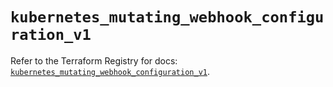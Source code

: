 # `kubernetes_mutating_webhook_configuration_v1`

Refer to the Terraform Registry for docs: [`kubernetes_mutating_webhook_configuration_v1`](https://registry.terraform.io/providers/hashicorp/kubernetes/2.27.0/docs/resources/mutating_webhook_configuration_v1).
